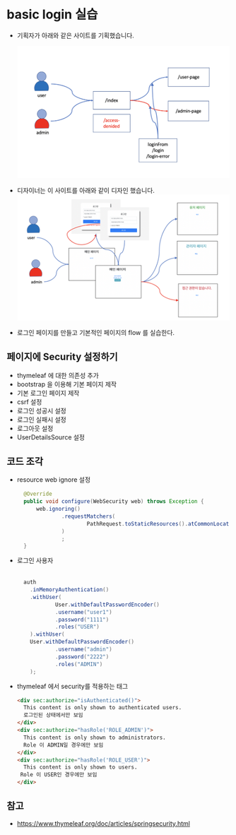 # basic login 실습

- 기획자가 아래와 같은 사이트를 기획했습니다.

  ![](../images/fig-5-user-login.png)

- 디자이너는 이 사이트를 아래와 같이 디자인 했습니다.
  ![](../images/fig-5-user-login-design.png)
- 로그인 페이지를 만들고 기본적인 페이지의 flow 를 실습한다.

## 페이지에 Security 설정하기

- thymeleaf 에 대한 의존성 추가
- bootstrap 을 이용해 기본 페이지 제작
- 기본 로그인 페이지 제작
- csrf 설정
- 로그인 성공시 설정
- 로그인 실패시 설정
- 로그아웃 설정
- UserDetailsSource 설정

## 코드 조각

- resource web ignore 설정

  ```java
    @Override
    public void configure(WebSecurity web) throws Exception {
        web.ignoring()
                .requestMatchers(
                        PathRequest.toStaticResources().atCommonLocations()
                )
                ;
    }
  ```

- 로그인 사용자

  ```java

    auth
      .inMemoryAuthentication()
      .withUser(
              User.withDefaultPasswordEncoder()
              .username("user1")
              .password("1111")
              .roles("USER")
      ).withUser(
      User.withDefaultPasswordEncoder()
              .username("admin")
              .password("2222")
              .roles("ADMIN")
      );

  ```

- thymeleaf 에서 security를 적용하는 태그

  ```html
  <div sec:authorize="isAuthenticated()">
    This content is only shown to authenticated users.
    로그인된 상태에서만 보임
  </div>
  <div sec:authorize="hasRole('ROLE_ADMIN')">
    This content is only shown to administrators.
    Role 이 ADMIN일 경우에만 보임
  </div>
  <div sec:authorize="hasRole('ROLE_USER')">
    This content is only shown to users.
   Role 이 USER인 경우에만 보임
  </div>
  ```

## 참고

- https://www.thymeleaf.org/doc/articles/springsecurity.html
